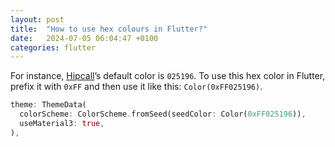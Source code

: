 ```yaml
---
layout: post
title:  "How to use hex colours in Flutter?"
date:   2024-07-05 06:04:47 +0100
categories: flutter
---
```


For instance, [Hipcall](https://www.hipcall.com/en-us/brand-and-design-guide/)’s 
default color is `025196`. To use this hex color in Flutter, prefix it with 
`0xFF` and then use it like this: `Color(0xFF025196)`.

```dart
theme: ThemeData(
  colorScheme: ColorScheme.fromSeed(seedColor: Color(0xFF025196)),
  useMaterial3: true,
),
```